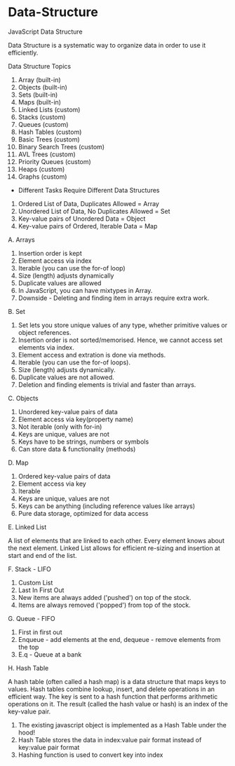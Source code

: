 # Data-Structure
JavaScript Data Structure

Data Structure is a systematic way to organize data in order to use it efficiently.

Data Structure Topics

1. Array (built-in)
2. Objects (built-in)
3. Sets (built-in)
4. Maps (built-in)
5. Linked Lists (custom)
6. Stacks (custom)
7. Queues (custom)
8. Hash Tables (custom)
9. Basic Trees (custom)
10. Binary Search Trees (custom)
11. AVL Trees (custom)
12. Priority Queues (custom)
13. Heaps (custom)
14. Graphs (custom)


* Different Tasks Require Different Data Structures

1. Ordered List of Data, Duplicates Allowed = Array
2. Unordered List of Data, No Duplicates Allowed = Set
3. Key-value pairs of Unordered Data = Object
4. Key-value pairs of Ordered, Iterable Data = Map



A. Arrays 

  1. Insertion order is kept
  2. Element access via index
  3. Iterable (you can use the for-of loop)
  4. Size (length) adjusts dynamically
  5. Duplicate values are allowed
  6. In JavaScript, you can have mixtypes in Array.
  7. Downside - Deleting and finding item in arrays require extra work. 
  
  
B. Set

  1. Set lets you store unique values of any type, whether primitive values or object references.
  2. Insertion order is not sorted/memorised. Hence, we cannot access set elements via index.
  3. Element access and extration is done via methods.
  4. Iterable (you can use the for-of loops).
  5. Size (length) adjusts dynamically.
  6. Duplicate values are not allowed.
  7. Deletion and finding elements is trivial and faster than arrays.
  
  
C. Objects

  1. Unordered key-value pairs of data
  2. Element access via key(property name)
  3. Not iterable (only with for-in)
  4. Keys are unique, values are not
  5. Keys have to be strings, numbers or symbols
  6. Can store data & functionality (methods)
  
D. Map

  1. Ordered key-value pairs of data
  2. Element access via key
  3. Iterable
  4. Keys are unique, values are not
  5. Keys can be anything (including reference values like arrays)
  6. Pure data storage, optimized for data access
  
E. Linked List

  A list of elements that are linked to each other. Every element knows about the next element. Linked List allows for efficient re-sizing and insertion at start and end of the list.

F. Stack - LIFO

  1. Custom List
  2. Last In First Out
  3. New items are always added ('pushed') on top of the stock.
  4. Items are always removed ('popped') from top of the stock.

G. Queue - FIFO

  1. First in first out
  2. Enqueue - add elements at the end, dequeue - remove elements from the top
  3. E.q - Queue at a bank 
  
H. Hash Table

  A hash table (often called a hash map) is a data structure that maps keys to values. Hash tables combine lookup, insert, and delete operations in an efficient way. The key is sent to a hash function that performs arithmetic operations on it. The result (called the hash value or hash) is an index of the key-value pair.
  
  1. The existing javascript object is implemented as a Hash Table under the hood!
  2. Hash Table stores the data in index:value pair format instead of key:value pair format
  3. Hashing function is used to convert key into index
  
